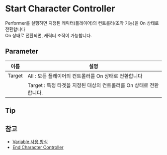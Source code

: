 # Start Character Controller

Performer를 실행하면 지정된 캐릭터(플레이어)의 컨트롤러(조작 기능)을 On 상태로 전환합니다  
On 상태로 전환되면, 캐릭터 조작이 가능합니다.


## Parameter

| **이름**      | **설명**                                      |
|-------------|---------------------------------------------|
| Target      | All : 모든 플레이어의 컨트롤러를 On 상태로 전환합니다           |
|             | Target : 특정 타겟을 지정된 대상의 컨트롤러를 On 상태로 전환합니다. |


## Tip


## 참고

- [Variable 사용 방식](Variable.md)
- [End Character Controller](End-Character-Controller.md)